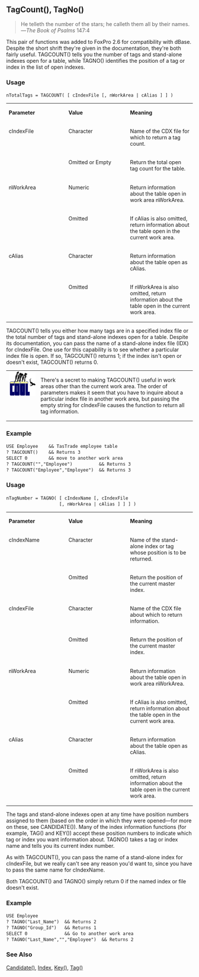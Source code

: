 ## TagCount(), TagNo()

>He telleth the number of the stars; he calleth them all by their names.<br>
 &mdash;*The Book of Psalms* 147:4

This pair of functions was added to FoxPro 2.6 for compatibility with dBase. Despite the short shrift they're given in the documentation, they're both fairly useful. TAGCOUNT() tells you the number of tags and stand-alone indexes open for a table, while TAGNO() identifies the position of a tag or index in the list of open indexes.

### Usage

```foxpro
nTotalTags = TAGCOUNT( [ cIndexFile [, nWorkArea | cAlias ] ] )
```
<table>
<tr>
  <td width="32%" valign="top">
  <p><b>Parameter</b></p>
  </td>
  <td width="23%" valign="top">
  <p><b>Value</b></p>
  </td>
  <td width="45%" valign="top">
  <p><b>Meaning</b></p>
  </td>
 </tr>
<tr>
  <td width="32%" rowspan="2" valign="top">
  <p>cIndexFile</p>
  </td>
  <td width="23%" valign="top">
  <p>Character</p>
  </td>
  <td width="45%" valign="top">
  <p>Name of the CDX file for which to return a tag count.</p>
  </td>
 </tr>
<tr>
  <td width="33%" valign="top">
  <p>Omitted or Empty</p>
  </td>
  <td width="67%" valign="top">
  <p>Return the total open tag count for the table.</p>
  </td>
 </tr>
<tr>
  <td width="32%" rowspan="2" valign="top">
  <p>nWorkArea</p>
  </td>
  <td width="23%" valign="top">
  <p>Numeric</p>
  </td>
  <td width="45%" valign="top">
  <p>Return information about the table open in work area nWorkArea.</p>
  </td>
 </tr>
<tr>
  <td width="33%" valign="top">
  <p>Omitted</p>
  </td>
  <td width="67%" valign="top">
  <p>If cAlias is also omitted, return information about the table open in the current work area.</p>
  </td>
 </tr>
<tr>
  <td width="32%" rowspan="2" valign="top">
  <p>cAlias</p>
  </td>
  <td width="23%" valign="top">
  <p>Character</p>
  </td>
  <td width="45%" valign="top">
  <p>Return information about the table open as cAlias.</p>
  </td>
 </tr>
<tr>
  <td width="33%" valign="top">
  <p>Omitted</p>
  </td>
  <td width="67%" valign="top">
  <p>If nWorkArea is also omitted, return information about the table open in the current work area.</p>
  </td>
 </tr>
</table>

TAGCOUNT() tells you either how many tags are in a specified index file or the total number of tags and stand-alone indexes open for a table. Despite its documentation, you can pass the name of a stand-alone index file (IDX) for cIndexFile. One use for this capability is to see whether a particular index file is open. If so, TAGCOUNT() returns 1; if the index isn't open or doesn't exist, TAGCOUNT() returns 0.

<table>
<tr>
  <td width="17%" valign="top">
<img width="114" height="66" src="cool.gif">
  </td>
  <td width="83%">
  <p>There's a secret to making TAGCOUNT() useful in work areas other than the current work area. The order of parameters makes it seem that you have to inquire about a particular index file in another work area, but passing the empty string for cIndexFile causes the function to return all tag information.</p>
  </td>
 </tr>
</table>

### Example

```foxpro
USE Employee    && TasTrade employee table
? TAGCOUNT()    && Returns 3
SELECT 0        && move to another work area
? TAGCOUNT("","Employee")          && Returns 3
? TAGCOUNT("Employee","Employee")  && Returns 3
```
### Usage

```foxpro
nTagNumber = TAGNO( [ cIndexName [, cIndexFile
                    [, nWorkArea | cAlias ] ] ] )
```
<table>
<tr>
  <td width="32%" valign="top">
  <p><b>Parameter</b></p>
  </td>
  <td width="23%" valign="top">
  <p><b>Value</b></p>
  </td>
  <td width="45%" valign="top">
  <p><b>Meaning</b></p>
  </td>
 </tr>
<tr>
  <td width="32%" rowspan="2" valign="top">
  <p>cIndexName</p>
  </td>
  <td width="23%" valign="top">
  <p>Character</p>
  </td>
  <td width="45%" valign="top">
  <p>Name of the stand-alone index or tag whose position is to be returned.</p>
  </td>
 </tr>
<tr>
  <td width="33%" valign="top">
  <p>Omitted</p>
  </td>
  <td width="67%" valign="top">
  <p>Return the position of the current master index.</p>
  </td>
 </tr>
<tr>
  <td width="32%" rowspan="2" valign="top">
  <p>cIndexFile</p>
  </td>
  <td width="23%" valign="top">
  <p>Character</p>
  </td>
  <td width="45%" valign="top">
  <p>Name of the CDX file about which to return information.</p>
  </td>
 </tr>
<tr>
  <td width="33%" valign="top">
  <p>Omitted</p>
  </td>
  <td width="67%" valign="top">
  <p>Return the position of the current master index.</p>
  </td>
 </tr>
<tr>
  <td width="32%" rowspan="2" valign="top">
  <p>nWorkArea</p>
  </td>
  <td width="23%" valign="top">
  <p>Numeric</p>
  </td>
  <td width="45%" valign="top">
  <p>Return information about the table open in work area nWorkArea.</p>
  </td>
 </tr>
<tr>
  <td width="33%" valign="top">
  <p>Omitted</p>
  </td>
  <td width="67%" valign="top">
  <p>If cAlias is also omitted, return information about the table open in the current work area.</p>
  </td>
 </tr>
<tr>
  <td width="32%" rowspan="2" valign="top">
  <p>cAlias</p>
  </td>
  <td width="23%" valign="top">
  <p>Character</p>
  </td>
  <td width="45%" valign="top">
  <p>Return information about the table open as cAlias.</p>
  </td>
 </tr>
<tr>
  <td width="33%" valign="top">
  <p>Omitted</p>
  </td>
  <td width="67%" valign="top">
  <p>If nWorkArea is also omitted, return information about the table open in the current work area.</p>
  </td>
 </tr>
</table>

The tags and stand-alone indexes open at any time have position numbers assigned to them (based on the order in which they were opened&mdash;for more on these, see CANDIDATE()). Many of the index information functions (for example, TAG() and KEY()) accept these position numbers to indicate which tag or index you want information about. TAGNO() takes a tag or index name and tells you its current index number. 

As with TAGCOUNT(), you can pass the name of a stand-alone index for cIndexFile, but we really can't see any reason you'd want to, since you have to pass the same name for cIndexName. 

Both TAGCOUNT() and TAGNO() simply return 0 if the named index or file doesn't exist.

### Example

```foxpro
USE Employee
? TAGNO("Last_Name")  && Returns 2
? TAGNO("Group_Id")   && Returns 1
SELECT 0              && Go to another work area
? TAGNO("Last_Name","","Employee")  && Returns 2
```
### See Also

[Candidate()](s4g266.md), [Index](s4g074.md), [Key()](s4g266.md), [Tag()](s4g266.md)